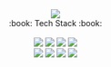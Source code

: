 <div align=center>
<img src="https://capsule-render.vercel.app/api?type=waving&color=auto&height=300&section=header&text=Im%20HyeonJeong&fontSize=70" />
</div>

<div align=center>
:book: Tech Stack :book:
 </div> 
 <br>
 
<div align=center>
 <img src="https://img.shields.io/badge/Java-007396?style=flat&logo=Java&logoColor=white" />
 <img src="https://img.shields.io/badge/HTML5-E34F26?style=flat&logo=HTML5&logoColor=white" />
 <img src="https://img.shields.io/badge/CSS3-1572B6?style=flat&logo=CSS3&logoColor=white" />
 <img src="https://img.shields.io/badge/JavsScript-F7DF1E?style=flat&logo=JavaScript&logoColor=white" />
 <br>
 <img src="https://img.shields.io/badge/Spring%20Boot-6DB33F?style=flat&logo=Spring Boot&logoColor=white" />
 <img src="https://img.shields.io/badge/Spring-6DB33F?style=flat&logo=Spring&logoColor=white" />
 <img src="https://img.shields.io/badge/Oracle-F80000?style=flat&logo=Oracle&logoColor=white" />
 <img src="https://img.shields.io/badge/Eclipse%20IDE-2C2255?style=flat&logo=Eclipse IDE&logoColor=white" />

 </div>
  
<!--
**hyeonjeongL/hyeonjeongL** is a ✨ _special_ ✨ repository because its `README.md` (this file) appears on your GitHub profile.

Here are some ideas to get you started:

- 🔭 I’m currently working on ...
- 🌱 I’m currently learning ...
- 👯 I’m looking to collaborate on ...
- 🤔 I’m looking for help with ...
- 💬 Ask me about ...
- 📫 How to reach me: ...
- 😄 Pronouns: ...
- ⚡ Fun fact: ...
-->

